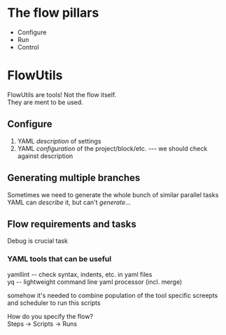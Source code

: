 # The flow pillars
* Configure
* Run
* Control

# FlowUtils
FlowUtils are tools! Not the flow itself.  
They are ment to be used.  

## Configure
 1. YAML _description_ of settings  
 2. YAML _configuration_ of the project/block/etc. --- we should check against description  

## Generating multiple branches
Sometimes we need to generate the whole bunch of similar parallel tasks  
YAML can *describe* it, but can't _generate_...  

## Flow requirements and tasks
Debug is crucial task  

### YAML tools that can be useful
yamllint -- check syntax, indents, etc. in yaml files  
yq -- lightweight command line yaml processor (incl. merge)  

somehow it's needed to combine population of the tool specific screepts and scheduler to run this scripts  

How do you specify the flow?  
Steps -> Scripts -> Runs  

